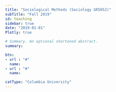```yaml
---
title: "Sociological Methods (Sociology GR5052)"
subTitle: "Fall 2019"
id: teaching
sidebar: true
date: "2019-01-01"
Plotly: true

# Summary. An optional shortened abstract.
summary: 

btn:
- url : "#"
  name: 
- url : "#"
  name: 

catType: "Columbia University"
---
```


